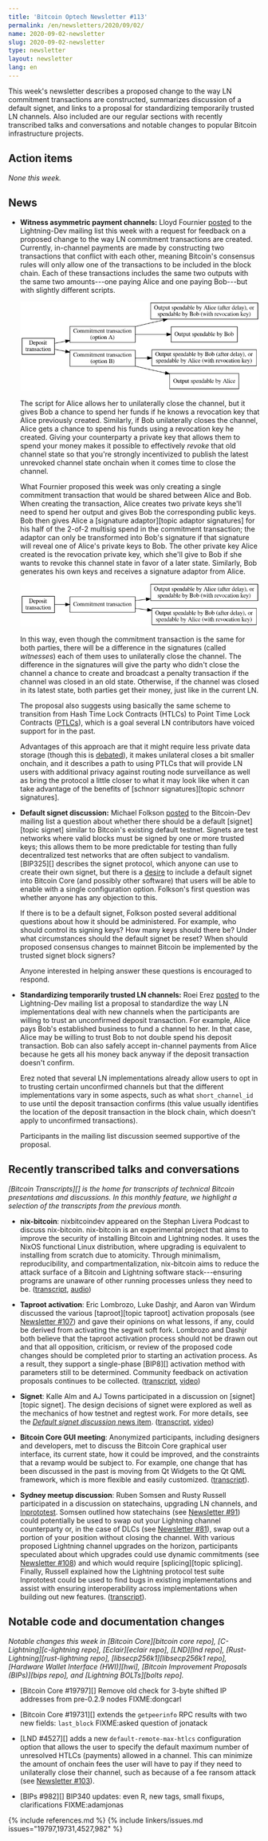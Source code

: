 ```yaml
---
title: 'Bitcoin Optech Newsletter #113'
permalink: /en/newsletters/2020/09/02/
name: 2020-09-02-newsletter
slug: 2020-09-02-newsletter
type: newsletter
layout: newsletter
lang: en
---
```

This week's newsletter describes a proposed change to the way LN commitment
transactions are constructed, summarizes discussion of a default signet, and
links to a proposal for standardizing temporarily trusted LN channels. Also
included are our regular sections with recently transcribed talks and
conversations and notable changes to popular Bitcoin infrastructure projects.

## Action items

*None this week.*

## News

- **Witness asymmetric payment channels:** Lloyd Fournier [posted][witness asymmetric payment channels] to
  the Lightning-Dev mailing list this week with a request for feedback
  on a proposed change to the way LN commitment transactions are
  created.  Currently, in-channel payments are made by constructing two
  transactions that conflict with each other, meaning Bitcoin's
  consensus rules will only allow one of the transactions to be included
  in the block chain.  Each of these transactions includes the same two
  outputs with the same two amounts---one paying Alice and one paying
  Bob---but with slightly different scripts.

  ![Asymmetric LN commitments](/img/posts/2020-09-ln-commitment-asymmetric.dot.png)

  The script for Alice allows her to unilaterally close the channel, but
  it gives Bob a chance to spend her funds if he knows a revocation key that
  Alice previously created.  Similarly, if Bob unilaterally closes the
  channel, Alice gets a chance to spend his funds using a revocation key he
  created.  Giving your counterparty a private key that allows them to spend
  your money makes it possible to effectively *revoke* that old channel
  state so that you're strongly incentivized to publish the latest
  unrevoked channel state onchain when it comes time to close the
  channel.

  What Fournier proposed this week was only creating a single commitment
  transaction that would be shared between
  Alice and Bob.  When creating the transaction, Alice creates two
  private keys she'll need to spend her output and gives Bob the
  corresponding public keys.  Bob then gives Alice a [signature
  adaptor][topic adaptor signatures] for his half of the 2-of-2 multisig spend in the commitment
  transaction; the adaptor can only be transformed into Bob's signature
  if that signature will reveal one of Alice's private keys to Bob.  The
  other private key Alice created is the revocation private key, which
  she'll give to Bob if she wants to revoke this channel state in favor
  of a later state.  Similarly, Bob generates his own keys and receives
  a signature adaptor from Alice.

  ![Symmetric LN commitments](/img/posts/2020-09-ln-commitment-symmetric.dot.png)

  In this way, even though the commitment transaction is the same for
  both parties, there will be a difference in the signatures (called
  *witnesses*) each of them uses to unilaterally close the channel.
  The difference in the signatures will give the party who didn't close
  the channel a chance to create and broadcast a penalty transaction if
  the channel was closed in an old state.  Otherwise, if the channel was
  closed in its latest state, both parties get their money, just like in
  the current LN.

  The proposal also suggests using basically the same scheme to
  transition from Hash Time Lock Contracts (HTLCs) to Point Time Lock
  Contracts ([PTLCs][news92 ptlcs]), which is a goal several LN contributors
  have voiced support for in the past.

  Advantages of this approach are that it might require less private
  data storage (though this is [debated][zmn reply]), it makes unilateral closes
  a bit smaller onchain, and it describes a path to using PTLCs that
  will provide LN users with additional privacy against routing
  node surveillance as well as bring the protocol a little closer to what it may
  look like when it can take advantage of the benefits of [schnorr
  signatures][topic schnorr signatures].

- **Default signet discussion:** Michael Folkson [posted][default signet post] to the
  Bitcoin-Dev mailing list a question about whether there should be a
  default [signet][topic signet] similar to Bitcoin's existing default testnet.
  Signets are test networks where valid blocks must be
  signed by one or more trusted keys; this allows them to be more
  predictable for testing than fully decentralized test networks that
  are often subject to vandalism.  [BIP325][] describes the signet
  protocol, which anyone can use to create their own signet, but there
  is a [desire][bitcoin core default signet] to include a default signet into
  Bitcoin Core (and possibly other software) that
  users will be able to enable with a single configuration option.
  Folkson's first question was whether anyone has any objection to this.

    If there is to be a default signet, Folkson posted several
    additional questions about how it should be administered.  For
    example, who should control its signing keys?  How many keys should
    there be?  Under what circumstances should the default signet be
    reset?  When should proposed consensus changes to mainnet Bitcoin be
    implemented by the trusted signet block signers?

    Anyone interested in helping answer these questions is encouraged to
    respond.

- **Standardizing temporarily trusted LN channels:** Roei Erez
  [posted][temporarily trusted channels] to the Lightning-Dev mailing list a proposal to standardize
  the way LN implementations deal with new channels when the
  participants are willing to trust an unconfirmed deposit transaction.
  For example, Alice pays Bob's established business to fund a
  channel to her.  In that case, Alice may be willing to trust Bob to not
  double spend his deposit transaction.  Bob can also safely accept
  in-channel payments from Alice because he gets all his money back
  anyway if the deposit transaction doesn't confirm.

    Erez noted that several LN implementations already allow users to
    opt in to trusting certain unconfirmed channels but that the
    different implementations vary in some aspects, such as what
    `short_channel_id` to use until the deposit transaction confirms
    (this value usually identifies the location of the deposit
    transaction in the block chain, which doesn't apply to unconfirmed
    transactions).

    Participants in the mailing list discussion seemed supportive of the
    proposal.

## Recently transcribed talks and conversations

*[Bitcoin Transcripts][] is the home for transcripts of technical
Bitcoin presentations and discussions. In this monthly feature, we
highlight a selection of the transcripts from the previous month.*

- **nix-bitcoin**: nixbitcoindev appeared on the Stephan Livera Podcast to
  discuss nix-bitcoin.  nix-bitcoin is an experimental project
  that aims to improve the security of installing Bitcoin and Lightning nodes. It
  uses the NixOS functional Linux distribution, where upgrading is equivalent to
  installing from scratch due to atomicity. Through minimalism, reproducibility,
  and compartmentalization, nix-bitcoin aims to reduce the attack
  surface of a Bitcoin and Lightning software stack---ensuring programs are unaware of
  other running processes unless they need to be. ([transcript][nixbitcoin
  transcript], [audio][nixbitcoin audio])

- **Taproot activation**: Eric Lombrozo, Luke Dashjr, and Aaron van Wirdum
  discussed the various [taproot][topic taproot] activation proposals (see
  [Newsletter #107][news107 taproot activation]) and gave their opinions
  on what lessons, if any, could be derived from activating the
  segwit soft fork.  Lombrozo and Dashjr both believe that the taproot activation
  process should not be drawn out and that all opposition, criticism, or review of
  the proposed code changes should be completed prior to starting an
  activation process. As a result, they support a single-phase [BIP8][] activation
  method with parameters still to be determined. Community feedback on activation
  proposals continues to be collected. ([transcript][activation transcript],
  [video][activation video])

- **Signet**: Kalle Alm and AJ Towns participated in a discussion on
  [signet][topic signet].  The design decisions of signet were explored as well
  as the mechanics of how testnet and regtest work. For more details, see the
  [_Default signet discussion_ news item](#default-signet-discussion).
  ([transcript][signet transcript], [video][signet video])

- **Bitcoin Core GUI meeting**: Anonymized participants, including designers and
  developers, met to discuss the Bitcoin Core graphical user interface, its
  current state, how it could be improved, and the constraints that
  a revamp would be subject to. For example, one change that has been
  discussed in the past is moving from Qt Widgets to the Qt QML framework, which
  is more flexible and easily customized. ([transcript][bitcoin core gui
  transcript]).

- **Sydney meetup discussion**: Ruben Somsen and Rusty Russell participated in a
  discussion on statechains, upgrading LN channels, and [lnprototest][]. Somsen
  outlined how statechains (see [Newsletter #91][news91 statechains]) could
  potentially be used to swap out your Lightning channel counterparty or, in the
  case of DLCs (see [Newsletter #81][news81 dlc]), swap out a portion of your
  position without closing the channel. With various proposed Lightning channel
  upgrades on the horizon, participants speculated about which upgrades could use dynamic commitments
  (see [Newsletter #108][news108 dynamic commitments]) and which would require
  [splicing][topic splicing]. Finally, Russell explained how the Lightning
  protocol test suite lnprototest could be used to find bugs in existing
  implementations and assist with ensuring interoperability across
  implementations when building out new features.  ([transcript][sydney
  transcript]).

## Notable code and documentation changes

*Notable changes this week in [Bitcoin Core][bitcoin core repo],
[C-Lightning][c-lightning repo], [Eclair][eclair repo], [LND][lnd repo],
[Rust-Lightning][rust-lightning repo], [libsecp256k1][libsecp256k1 repo],
[Hardware Wallet Interface (HWI)][hwi], [Bitcoin Improvement Proposals
(BIPs)][bips repo], and [Lightning BOLTs][bolts repo].*

- [Bitcoin Core #19797][] Remove old check for 3-byte shifted IP addresses from pre-0.2.9 nodes FIXME:dongcarl

- [Bitcoin Core #19731][] extends the `getpeerinfo` RPC results with two new
  fields: `last_block` FIXME:asked question of jonatack

- [LND #4527][] adds a new `default-remote-max-htlcs` configuration
  option that allows the user to specify the default maximum number of
  unresolved HTLCs (payments) allowed in a channel.  This can minimize
  the amount of onchain fees the user will have to pay if they need to
  unilaterally close their channel, such as because of a fee ransom attack
  (see [Newsletter #103][news103 fee ransom]).

- [BIPs #982][] BIP340 updates: even R, new tags, small fixups, clarifications FIXME:adamjonas

{% include references.md %}
{% include linkers/issues.md issues="19797,19731,4527,982" %}

[witness asymmetric payment channels]: https://lists.linuxfoundation.org/pipermail/lightning-dev/2020-August/002785.html
[zmn reply]: https://lists.linuxfoundation.org/pipermail/lightning-dev/2020-August/002786.html
[default signet post]: https://lists.linuxfoundation.org/pipermail/bitcoin-dev/2020-August/018145.html
[temporarily trusted channels]: https://lists.linuxfoundation.org/pipermail/lightning-dev/2020-August/002780.html
[bitcoin core default signet]: https://github.com/bitcoin/bitcoin/issues/19787#issuecomment-679836225
[news103 fee ransom]: /en/newsletters/2020/06/24/#ln-fee-ransom-attack
[news92 ptlcs]: /en/newsletters/2020/04/08/#work-on-ptlcs-for-ln-using-simplified-ecdsa-adaptor-signatures
[nixbitcoin transcript]: https://diyhpl.us/wiki/transcripts/stephan-livera-podcast/2020-07-26-nix-bitcoin/
[nixbitcoin audio]: https://stephanlivera.com/episode/195/
[news107 taproot activation]: /en/newsletters/2020/07/22/#taproot-activation-discussions
[activation transcript]: https://diyhpl.us/wiki/transcripts/bitcoin-magazine/2020-08-03-eric-lombrozo-luke-dashjr-taproot-activation/
[activation video]: https://www.youtube.com/watch?v=yQZb0RDyFCQ
[signet transcript]: https://diyhpl.us/wiki/transcripts/london-bitcoin-devs/2020-08-19-socratic-seminar-signet/
[signet video]: https://www.youtube.com/watch?v=b0AiucAuX3E
[bitcoin core gui transcript]: https://diyhpl.us/wiki/transcripts/bitcoin-design/2020-08-20-bitcoin-core-gui/
[news91 statechains]: /en/newsletters/2020/04/01/#implementing-statechains-without-schnorr-or-eltoo
[news81 dlc]: /en/newsletters/2020/01/22/#protocol-specification-for-discreet-log-contracts-dlcs
[news108 dynamic commitments]: /en/newsletters/2020/07/29/#upgrading-channel-commitment-formats
[sydney transcript]: https://diyhpl.us/wiki/transcripts/sydney-bitcoin-meetup/2020-08-25-socratic-seminar/
[lnprototest]: https://github.com/rustyrussell/lnprototest

